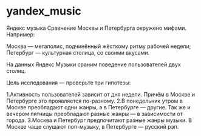 # yandex_music
Яндекс музыка
Сравнение Москвы и Петербурга окружено мифами. Например:

Москва — мегаполис, подчинённый жёсткому ритму рабочей недели;
Петербург — культурная столица, со своими вкусами.

На данных Яндекс Музыки сраним поведение пользователей двух столиц.

Цель исследования — проверьте три гипотезы:

1.Активность пользователей зависит от дня недели. Причём в Москве и Петербурге это проявляется по-разному.
2.В понедельник утром в Москве преобладают одни жанры, а в Петербурге — другие. Так же и вечером пятницы преобладают разные жанры — в зависимости от города.
3.Москва и Петербург предпочитают разные жанры музыки. В Москве чаще слушают поп-музыку, в Петербурге — русский рэп.
